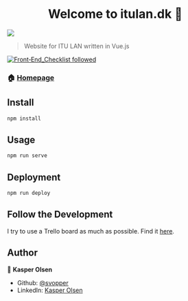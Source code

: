 <h1 align="center">Welcome to itulan.dk 👋</h1>
<p>
  <img src="https://img.shields.io/badge/version-0.1.0-blue.svg?cacheSeconds=2592000" />
</p>

> Website for ITU LAN written in Vue.js

[![Front‑End_Checklist followed](https://img.shields.io/badge/Front‑End_Checklist-followed-brightgreen.svg)](https://github.com/thedaviddias/Front-End-Checklist/)

### 🏠 [Homepage](https://itulan.kols.dk/)

## Install

```sh
npm install
```

## Usage

```sh
npm run serve
```

## Deployment

```sh
npm run deploy
```

## Follow the Development

I try to use a Trello board as much as possible. Find it [here](https://trello.com/b/wMbMTeIp/itulandk).

## Author

👤 **Kasper Olsen**

* Github: [@svopper](https://github.com/svopper)
* LinkedIn: [Kasper Olsen](https://www.linkedin.com/in/olsenkasper/)
